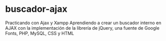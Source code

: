 # buscador-ajax
Practicando con Ajax y Xampp
Aprendiendo a crear un buscador interno en AJAX con la implementación de la librería de jQuery, una fuente de Google Fonts, PHP, MySQL, CSS y HTML
